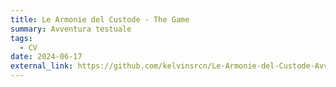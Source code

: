 ```yaml
---
title: Le Armonie del Custode - The Game
summary: Avventura testuale
tags:
  - CV
date: 2024-06-17
external_link: https://github.com/kelvinsrcn/Le-Armonie-del-Custode-Avventura-Mista
---
```

